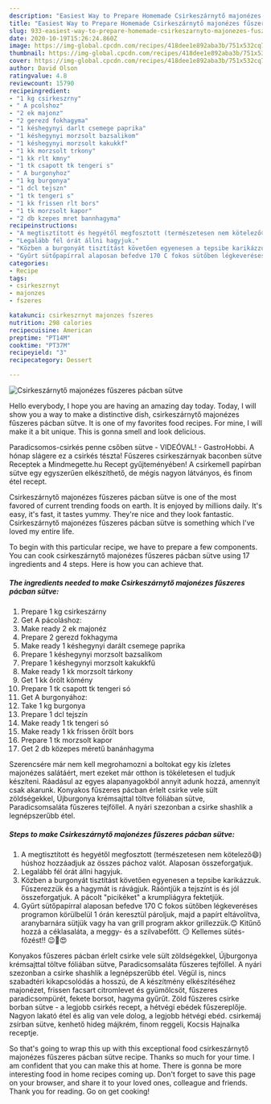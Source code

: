```yaml
---
description: "Easiest Way to Prepare Homemade Csirkeszárnytő majonézes fűszeres pácban sütve"
title: "Easiest Way to Prepare Homemade Csirkeszárnytő majonézes fűszeres pácban sütve"
slug: 933-easiest-way-to-prepare-homemade-csirkeszarnyto-majonezes-fuszeres-pacban-sutve
date: 2020-10-19T15:26:24.860Z
image: https://img-global.cpcdn.com/recipes/418dee1e892aba3b/751x532cq70/csirkeszarnyto-majonezes-fuszeres-pacban-sutve-recept-foto.jpg
thumbnail: https://img-global.cpcdn.com/recipes/418dee1e892aba3b/751x532cq70/csirkeszarnyto-majonezes-fuszeres-pacban-sutve-recept-foto.jpg
cover: https://img-global.cpcdn.com/recipes/418dee1e892aba3b/751x532cq70/csirkeszarnyto-majonezes-fuszeres-pacban-sutve-recept-foto.jpg
author: David Olson
ratingvalue: 4.8
reviewcount: 15790
recipeingredient:
- "1 kg csirkeszrny"
- " A pcolshoz"
- "2 ek majonz"
- "2 gerezd fokhagyma"
- "1 késhegynyi darlt csemege paprika"
- "1 késhegynyi morzsolt bazsalikom"
- "1 késhegynyi morzsolt kakukkf"
- "1 kk morzsolt trkony"
- "1 kk rlt kmny"
- "1 tk csapott tk tengeri s"
- " A burgonyhoz"
- "1 kg burgonya"
- "1 dcl tejszn"
- "1 tk tengeri s"
- "1 kk frissen rlt bors"
- "1 tk morzsolt kapor"
- "2 db kzepes mret bannhagyma"
recipeinstructions:
- "A megtisztított és hegyétől megfosztott (természetesen nem kötelező😄) húshoz hozzáadjuk az összes páchoz valót. Alaposan összeforgatjuk."
- "Legalább fél órát állni hagyjuk."
- "Közben a burgonyát tisztítást követően egyenesen a tepsibe karikázzuk. Fűszerezzük és a hagymát is rávágjuk. Ráöntjük a tejszínt is és jól összeforgatjuk. A pácolt &#34;picikéket&#34; a krumpliágyra fektetjük."
- "Gyűrt sütőpapírral alaposan befedve 170 C fokos sütőben légkeveréses programon körülbelül 1 órán keresztül pároljuk, majd a papírt eltávolítva, aranybarnára sütjük vagy ha van grill program akkor grillezzük.😊 Kitűnő hozzá a céklasaláta, a meggy- és a szilvabefőtt. 😏 Kellemes sütés-főzést!! 😉🤗😍"
categories:
- Recipe
tags:
- csirkeszrnyt
- majonzes
- fszeres

katakunci: csirkeszrnyt majonzes fszeres 
nutrition: 298 calories
recipecuisine: American
preptime: "PT14M"
cooktime: "PT37M"
recipeyield: "3"
recipecategory: Dessert

---
```



![Csirkeszárnytő majonézes fűszeres pácban sütve](https://img-global.cpcdn.com/recipes/418dee1e892aba3b/751x532cq70/csirkeszarnyto-majonezes-fuszeres-pacban-sutve-recept-foto.jpg)

Hello everybody, I hope you are having an amazing day today. Today, I will show you a way to make a distinctive dish, csirkeszárnytő majonézes fűszeres pácban sütve. It is one of my favorites food recipes. For mine, I will make it a bit unique. This is gonna smell and look delicious.

Paradicsomos-csirkés penne csőben sütve - VIDEÓVAL! - GastroHobbi. A hónap slágere ez a csirkés tészta! Fűszeres csirkeszárnyak baconben sütve Receptek a Mindmegette.hu Recept gyűjteményében! A csirkemell papírban sütve egy egyszerűen elkészíthető, de mégis nagyon látványos, és finom étel recept.

Csirkeszárnytő majonézes fűszeres pácban sütve is one of the most favored of current trending foods on earth. It is enjoyed by millions daily. It's easy, it's fast, it tastes yummy. They're nice and they look fantastic. Csirkeszárnytő majonézes fűszeres pácban sütve is something which I've loved my entire life.


To begin with this particular recipe, we have to prepare a few components. You can cook csirkeszárnytő majonézes fűszeres pácban sütve using 17 ingredients and 4 steps. Here is how you can achieve that.

<!--inarticleads1-->

##### The ingredients needed to make Csirkeszárnytő majonézes fűszeres pácban sütve:

1. Prepare 1 kg csirkeszárny
1. Get  A pácoláshoz:
1. Make ready 2 ek majonéz
1. Prepare 2 gerezd fokhagyma
1. Make ready 1 késhegynyi darált csemege paprika
1. Prepare 1 késhegynyi morzsolt bazsalikom
1. Prepare 1 késhegynyi morzsolt kakukkfű
1. Make ready 1 kk morzsolt tárkony
1. Get 1 kk őrölt kömény
1. Prepare 1 tk csapott tk tengeri só
1. Get  A burgonyához:
1. Take 1 kg burgonya
1. Prepare 1 dcl tejszín
1. Make ready 1 tk tengeri só
1. Make ready 1 kk frissen őrölt bors
1. Prepare 1 tk morzsolt kapor
1. Get 2 db közepes méretű banánhagyma


Szerencsére már nem kell megrohamozni a boltokat egy kis ízletes majonézes salátáért, mert ezeket már otthon is tökéletesen el tudjuk készíteni. Ráadásul az egyes alapanyagokból annyit adunk hozzá, amennyit csak akarunk. Konyakos fűszeres pácban érlelt csirke vele sült zöldségekkel, Újburgonya krémsajttal töltve fóliában sütve, Paradicsomsaláta fűszeres tejföllel. A nyári szezonban a csirke shashlik a legnépszerűbb étel. 

<!--inarticleads2-->

##### Steps to make Csirkeszárnytő majonézes fűszeres pácban sütve:

1. A megtisztított és hegyétől megfosztott (természetesen nem kötelező😄) húshoz hozzáadjuk az összes páchoz valót. Alaposan összeforgatjuk.
1. Legalább fél órát állni hagyjuk.
1. Közben a burgonyát tisztítást követően egyenesen a tepsibe karikázzuk. Fűszerezzük és a hagymát is rávágjuk. Ráöntjük a tejszínt is és jól összeforgatjuk. A pácolt &#34;picikéket&#34; a krumpliágyra fektetjük.
1. Gyűrt sütőpapírral alaposan befedve 170 C fokos sütőben légkeveréses programon körülbelül 1 órán keresztül pároljuk, majd a papírt eltávolítva, aranybarnára sütjük vagy ha van grill program akkor grillezzük.😊 Kitűnő hozzá a céklasaláta, a meggy- és a szilvabefőtt. 😏 Kellemes sütés-főzést!! 😉🤗😍


Konyakos fűszeres pácban érlelt csirke vele sült zöldségekkel, Újburgonya krémsajttal töltve fóliában sütve, Paradicsomsaláta fűszeres tejföllel. A nyári szezonban a csirke shashlik a legnépszerűbb étel. Végül is, nincs szabadtéri kikapcsolódás a hosszú, de A készítmény elkészítéséhez majonézet, frissen facsart citromlevet és gyümölcsöt, fűszeres paradicsompürét, fekete borsot, hagyma gyűrűt. Zöld fűszeres csirke borban sütve - a legjobb csirkés recept, a hétvégi ebédek fűszereplője. Nagyon lakató étel és alig van vele dolog, a legjobb hétvégi ebéd. csirkemáj zsírban sütve, kenhető hideg májkrém, finom reggeli, Kocsis Hajnalka receptje. 

So that's going to wrap this up with this exceptional food csirkeszárnytő majonézes fűszeres pácban sütve recipe. Thanks so much for your time. I am confident that you can make this at home. There is gonna be more interesting food in home recipes coming up. Don't forget to save this page on your browser, and share it to your loved ones, colleague and friends. Thank you for reading. Go on get cooking!
